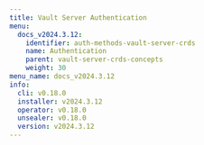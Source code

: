 ```yaml
---
title: Vault Server Authentication
menu:
  docs_v2024.3.12:
    identifier: auth-methods-vault-server-crds
    name: Authentication
    parent: vault-server-crds-concepts
    weight: 30
menu_name: docs_v2024.3.12
info:
  cli: v0.18.0
  installer: v2024.3.12
  operator: v0.18.0
  unsealer: v0.18.0
  version: v2024.3.12
---
```


